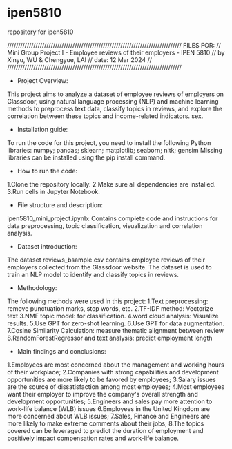 # ipen5810
repository for ipen5810


////////////////////////////////////////////////////////////////////////////////
FILES FOR:
// 
Mini Group Project I - Employee reviews of their employers - IPEN 5810
// 
by Xinyu, WU & Chengyue, LAI
// 
date: 12 Mar 2024
// 
////////////////////////////////////////////////////////////////////////////////


* Project Overview:
  
This project aims to analyze a dataset of employee reviews of employers on Glassdoor, using natural language processing (NLP) and machine learning methods to preprocess text data, classify topics in reviews, and explore the correlation between these topics and income-related indicators. sex.

* Installation guide:

To run the code for this project, you need to install the following Python libraries: numpy; pandas; sklearn; matplotlib; seaborn; nltk; gensim
Missing libraries can be installed using the pip install command.

* How to run the code:
  
1.Clone the repository locally.
2.Make sure all dependencies are installed.
3.Run cells in Jupyter Notebook.

* File structure and description:

ipen5810_mini_project.ipynb: Contains complete code and instructions for data preprocessing, topic classification, visualization and correlation analysis.

* Dataset introduction:

The dataset reviews_bsample.csv contains employee reviews of their employers collected from the Glassdoor website. The dataset is used to train an NLP model to identify and classify topics in reviews.

* Methodology:

The following methods were used in this project:
1.Text preprocessing: remove punctuation marks, stop words, etc.
2.TF-IDF method: Vectorize text 
3.NMF topic model: for classification.
4.word cloud analysis: Visualize results.
5.Use GPT for zero-shot learning.
6.Use GPT for data augmentation.
7.Cosine Similarity Calculation: measure thematic alignment between review 
8.RandomForestRegressor and text analysis: predict employment length

* Main findings and conclusions:

1.Employees are most concerned about the management and working hours of their workplace;
2.Companies with strong capabilities and development opportunities are more likely to be favored by employees;
3.Salary issues are the source of dissatisfaction among most employees;
4.Most employees want their employer to improve the company's overall strength and development opportunities;
5.Engineers and sales pay more attention to work-life balance (WLB) issues
6.Employees in the United Kingdom are more concerned about WLB issues;
7.Sales, Finance and Engineers are more likely to make extreme comments about their jobs;
8.The topics covered can be leveraged to predict the duration of employment and positively impact compensation rates and work-life balance.






